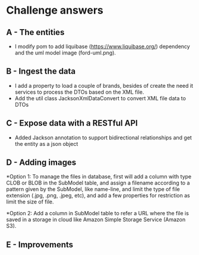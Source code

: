 # Challenge answers

## A - The entities
- I modify pom to add liquibase (https://www.liquibase.org/) dependency and the uml model image (ford-uml.png).

## B - Ingest the data
- I add a property to load a couple of brands, besides of create the need it services to process the DTOs 
based on the XML file.
- Add the util class JacksonXmlDataConvert to convert XML file data to DTOs

## C - Expose data with a RESTful API
- Added Jackson annotation to support bidirectional relationships and get the entity as a json object

## D - Adding images
*Option 1: To manage the files in database, first will add a column with type CLOB or BLOB in the SubModel table,
and assign a filename according to a pattern given by the SubModel, like name-line, and limit the type of file extension
(.jpg, .png, .jpeg, etc), and add a few properties for restriction as limit the size of file.

*Option 2: Add a column in SubModel table to refer a URL where the file is saved in a storage in cloud
like Amazon Simple Storage Service (Amazon S3).   

## E - Improvements